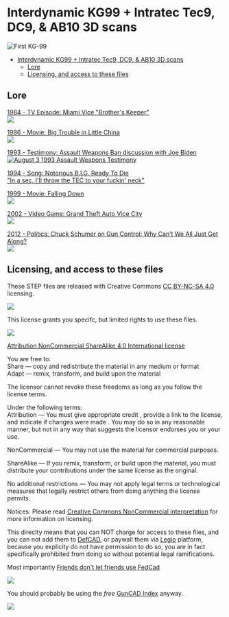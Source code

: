 
# Interdynamic KG99 + Intratec Tec9, DC9, & AB10 3D scans
<p align="left">
  <img src="https://raw.githubusercontent.com/MAVProxyUser/Interdynamic-Intratec-3D-scans/refs/heads/main/Lore/First%20KG-99.jpg" alt="First KG-99"><br>
</p>

* [Interdynamic KG99 + Intratec Tec9, DC9, & AB10 3D scans](#interdynamic-kg99--intratec-tec9-dc9--ab10-3d-scans)
   * [Lore](#lore)
   * [Licensing, and access to these files](#licensing-and-access-to-these-files)

## Lore

[1984 - TV Episode: Miami Vice "Brother's Keeper"](https://www.imdb.com/title/tt0086759/)<br>
<img src="https://raw.githubusercontent.com/MAVProxyUser/Interdynamic-Intratec-3D-scans/refs/heads/main/Lore/Calderone%20Cartel%20Miami%20Vice.jpg"><br>

[1986 - Movie: Big Trouble in Little China](https://www.imdb.com/title/tt0090728/)<br>
<img src="https://raw.githubusercontent.com/MAVProxyUser/Interdynamic-Intratec-3D-scans/refs/heads/main/Lore/Jack%20Burton.jpg"><br> 

[1993 - Testimony: Assault Weapons Ban discussion with Joe Biden](https://www.c-span.org/clip/senate-committee/user-clip-biden-tec-9-tec-22-august-3-1993-assault-weapons-testimony/5029739)<br>
[![August 3 1993 Assault Weapons Testimony](https://img.youtube.com/vi/-eoEOxDan6E/0.jpg)](https://www.youtube.com/watch?v=-eoEOxDan6E)<br>

[1994 - Song: Notorious B.I.G. Ready To Die](https://dn721909.ca.archive.org/0/items/ready-to-die_202404/06%20Ready%20to%20Die.mp3)<br>
["In a sec, I'll throw the TEC to your fuckin' neck"](https://genius.com/161434/The-notorious-big-ready-to-die/Everybody-hit-the-deck-biggie-bout-to-get-some-wreck)<br>

[1999 - Movie: Falling Down](https://www.imdb.com/title/tt0106856/)<br>
<img src="https://raw.githubusercontent.com/MAVProxyUser/Interdynamic-Intratec-3D-scans/refs/heads/main/Lore/FallingDown.jpg"><br>

[2002 - Video Game: Grand Theft Auto Vice City](https://www.rockstargames.com/games/vicecity)<br>
<img src="https://raw.githubusercontent.com/MAVProxyUser/Interdynamic-Intratec-3D-scans/refs/heads/main/Lore/GTA-Tec9.jpeg"><br>

[2012 - Politics: Chuck Schumer on Gun Control: Why Can’t We All Just Get Along?](https://www.thetruthaboutguns.com/chuck-schumer-on-gun-control-why-cant-we-all-just-get-along/)<br>
<img src="https://raw.githubusercontent.com/MAVProxyUser/Interdynamic-Intratec-3D-scans/refs/heads/main/Lore/Schumer.jpg"><br>

## Licensing, and access to these files
These STEP files are released with Creative Commons [CC BY-NC-SA 4.0](https://creativecommons.org/licenses/by-nc-sa/4.0/) licensing. 
<p align="left">
  <img src="https://raw.githubusercontent.com/MAVProxyUser/NowAllOfChinaKnowsYouAreHere/master/ccbysancsa.png">
</p>

This license grants you specifc, but limited rights to use these files. 
<p align="left">
  <img src="https://raw.githubusercontent.com/MAVProxyUser/NowAllOfChinaKnowsYouAreHere/master/cc_license_spectrum.png">
</p>

[Attribution NonCommercial ShareAlike 4.0 International license](https://creativecommons.org/licenses/by-nc-sa/4.0/legalcode.en)

You are free to:<br>
Share — copy and redistribute the material in any medium or format<br>
Adapt — remix, transform, and build upon the material<br>

The licensor cannot revoke these freedoms as long as you follow the license terms.<br>

Under the following terms:<br>
Attribution — You must give appropriate credit , provide a link to the license, and indicate if changes were made . You may do so in any reasonable manner, but not in any way that suggests the licensor endorses you or your use.<br>

NonCommercial — You may not use the material for commercial purposes.<br>

ShareAlike — If you remix, transform, or build upon the material, you must distribute your contributions under the same license as the original.<br>

No additional restrictions — You may not apply legal terms or technological measures that legally restrict others from doing anything the license permits.<br>

Notices: Please read [Creative Commons NonCommercial interpretation](https://wiki.creativecommons.org/wiki/NonCommercial_interpretation) for more information on licensing.<br>

This direclty means that you can NOT charge for access to these files, and you can not add them to [DefCAD](https://defcad.com), or paywall them via [Legio](https://ddlegio.com) platform, because you explicity do not have permission to do so, you are in fact specifically prohibited from doing so without potential legal ramifications. 

Most importantly [Friends don't let friends use FedCad](https://www.reddit.com/r/fosscad/comments/13zzyi5/just_a_friendly_psa_for_those_who_dont_know_about/)
<p align="left">
  <img src="https://raw.githubusercontent.com/MAVProxyUser/NowAllOfChinaKnowsYouAreHere/master/fedcad.jpg">
</p>

You should probably be using the *free* [GunCAD Index](https://guncadindex.com) anyway.  
<p align="left">
  <img src="https://raw.githubusercontent.com/MAVProxyUser/NowAllOfChinaKnowsYouAreHere/master/GunCad.jpg">
</p>
